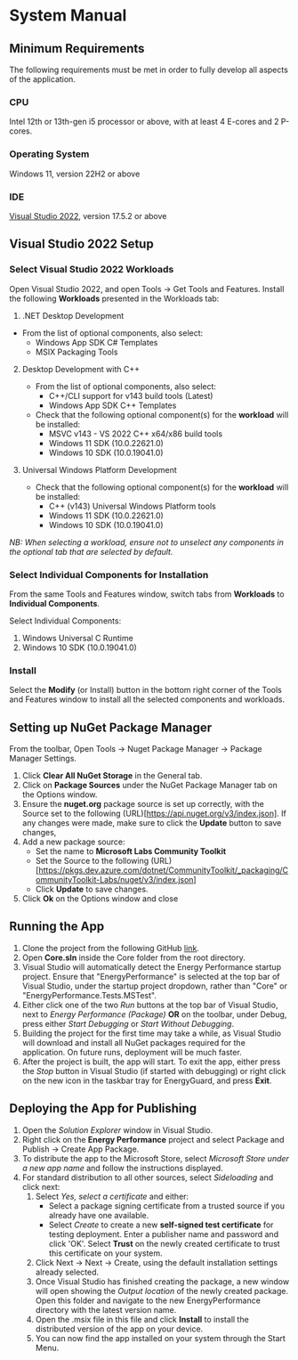 # System Manual

## Minimum Requirements 
The following requirements must be met in order to fully develop all aspects of the application.

### CPU
Intel 12th or 13th-gen i5 processor or above, with at least 4 E-cores and 2 P-cores.

### Operating System
Windows 11, version 22H2 or above

### IDE
[Visual Studio 2022](https://visualstudio.microsoft.com/vs/), version 17.5.2 or above

## Visual Studio 2022 Setup
### Select Visual Studio 2022 Workloads
Open Visual Studio 2022, and open Tools &rarr; Get Tools and Features.
Install the following **Workloads** presented in the Workloads tab:
1. .NET Desktop Development
  - From the list of optional components, also select:
    - Windows App SDK C# Templates
    - MSIX Packaging Tools

2. Desktop Development with C++
    - From the list of optional components, also select:
        - C++/CLI support for v143 build tools (Latest)
        - Windows App SDK C++ Templates
    - Check that the following optional component(s) for the **workload** will be installed:
        - MSVC v143 - VS 2022 C++ x64/x86 build tools
        - Windows 11 SDK (10.0.22621.0)
        - Windows 10 SDK (10.0.19041.0)

3. Universal Windows Platform Development
    - Check that the following optional component(s) for the **workload** will be installed:
        - C++ (v143) Universal Windows Platform tools
        - Windows 11 SDK (10.0.22621.0)
        - Windows 10 SDK (10.0.19041.0)

*NB: When selecting a workload, ensure not to unselect any components in the optional tab that are selected by default.*

### Select Individual Components for Installation
From the same Tools and Features window, switch tabs from **Workloads** to **Individual Components**.

Select Individual Components:
1. Windows Universal C Runtime
2. Windows 10 SDK (10.0.19041.0)

### Install
Select the **Modify** (or Install) button in the bottom right corner of the Tools and Features window to install all the selected components and workloads.

## Setting up NuGet Package Manager
From the toolbar, Open Tools &rarr; Nuget Package Manager &rarr; Package Manager Settings.
1. Click **Clear All NuGet Storage** in the General tab.
2. Click on **Package Sources** under the NuGet Package Manager tab on the Options window.
3. Ensure the **nuget.org** package source is set up correctly, with the Source set to the following (URL)[https://api.nuget.org/v3/index.json].
If any changes were made, make sure to click the **Update** button to save changes,
4. Add a new package source:
    - Set the name to **Microsoft Labs Community Toolkit**
    - Set the Source to the following (URL)[https://pkgs.dev.azure.com/dotnet/CommunityToolkit/_packaging/CommunityToolkit-Labs/nuget/v3/index.json]
    - Click **Update** to save changes.
5. Click **Ok** on the Options window and close

## Running the App
1. Clone the project from the following GitHub [link](https://github.com/guardsense/EG_Source).
2. Open **Core.sln** inside the Core folder from the root directory. 
3. Visual Studio will automatically detect the Energy Performance startup project. Ensure that "EnergyPerformance" is selected at the top bar of Visual Studio, under the startup project dropdown, rather than "Core" or "EnergyPerformance.Tests.MSTest".
4. Either click one of the two *Run* buttons at the top bar of Visual Studio, next to *Energy Performance (Package)* **OR** on the toolbar, under Debug, press either *Start Debugging* or *Start Without Debugging*.
5. Building the project for the first time may take a while, as Visual Studio will download and install all NuGet packages required for the application. On future runs, deployment will be much faster.
6. After the project is built, the app will start. To exit the app, either press the *Stop* button in Visual Studio (if started with debugging) or right click on the new icon in the taskbar tray for EnergyGuard, and press **Exit**.

## Deploying the App for Publishing
1. Open the *Solution Explorer* window in Visual Studio.
2. Right click on the **Energy Performance** project and select Package and Publish &rarr; Create App Package.
3. To distribute the app to the Microsoft Store, select *Microsoft Store under a new app name* and follow the instructions displayed.
4. For standard distribution to all other sources, select *Sideloading* and click next:
    1. Select *Yes, select a certificate* and either:
        - Select a package signing certificate from a trusted source if you already have one available.
        - Select *Create* to create a new **self-signed test certificate** for testing deployment. Enter a publisher name and password and click 'OK'. Select **Trust** on the newly created certificate to trust this certificate on your system.
    2. Click Next &rarr; Next &rarr; Create, using the default installation settings already selected.
    3. Once Visual Studio has finished creating the package, a new window will open showing the *Output location* of the newly created package. Open this folder and navigate to the new EnergyPerformance directory with the latest version name.
    4. Open the .msix file in this file and click **Install** to install the distributed version of the app on your device.
    5. You can now find the app installed on your system through the Start Menu.
